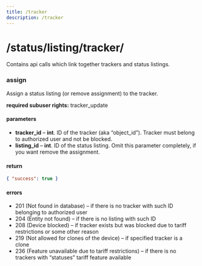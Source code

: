 ```yaml
---
title: /tracker
description: /tracker
---
```


# /status/listing/tracker/
Contains api calls which link together trackers and status listings.

### assign
Assign a status listing (or remove assignment) to the tracker.

**required subuser rights:** tracker_update

#### parameters
* **tracker_id** – **int**. ID of the tracker (aka “object_id”). Tracker must belong to authorized user and not be blocked.
* **listing_id** – **int**. ID of the status listing. Omit this parameter completely, if you want remove the assignment.

#### return
```json
{ "success": true }
```

#### errors
*   201 (Not found in database) – if there is no tracker with such ID belonging to authorized user
*   204 (Entity not found) – if there is no listing with such ID
*   208 (Device blocked) – if tracker exists but was blocked due to tariff restrictions or some other reason
*   219 (Not allowed for clones of the device) – if specified tracker is a clone
*   236 (Feature unavailable due to tariff restrictions) – if there is no trackers with “statuses” tariff feature available

